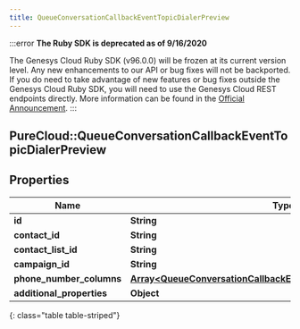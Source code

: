 ```yaml
---
title: QueueConversationCallbackEventTopicDialerPreview
---
```


:::error
**The Ruby SDK is deprecated as of 9/16/2020**

The Genesys Cloud Ruby SDK (v96.0.0) will be frozen at its current version level. Any new enhancements to our API or bug fixes will not be backported. If you do need to take advantage of new features or bug fixes outside the Genesys Cloud Ruby SDK, you will need to use the Genesys Cloud REST endpoints directly. More information can be found in the [Official Announcement](https://developer.mypurecloud.com/forum/t/announcement-genesys-cloud-ruby-sdk-end-of-life/8850).
:::


## PureCloud::QueueConversationCallbackEventTopicDialerPreview

## Properties

|Name | Type | Description | Notes|
|------------ | ------------- | ------------- | -------------|
| **id** | **String** |  | [optional] |
| **contact_id** | **String** |  | [optional] |
| **contact_list_id** | **String** |  | [optional] |
| **campaign_id** | **String** |  | [optional] |
| **phone_number_columns** | [**Array&lt;QueueConversationCallbackEventTopicPhoneNumberColumn&gt;**](QueueConversationCallbackEventTopicPhoneNumberColumn.html) |  | [optional] |
| **additional_properties** | **Object** |  | [optional] |
{: class="table table-striped"}


